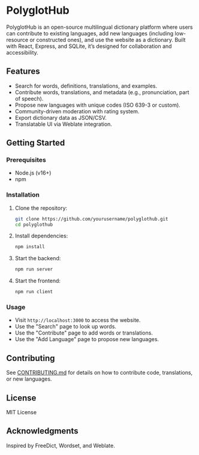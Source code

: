 # PolyglotHub

PolyglotHub is an open-source multilingual dictionary platform where users can contribute to existing languages, add new languages (including low-resource or constructed ones), and use the website as a dictionary. Built with React, Express, and SQLite, it’s designed for collaboration and accessibility.

## Features
- Search for words, definitions, translations, and examples.
- Contribute words, translations, and metadata (e.g., pronunciation, part of speech).
- Propose new languages with unique codes (ISO 639-3 or custom).
- Community-driven moderation with rating system.
- Export dictionary data as JSON/CSV.
- Translatable UI via Weblate integration.

## Getting Started

### Prerequisites
- Node.js (v16+)
- npm

### Installation
1. Clone the repository:
   ```bash
   git clone https://github.com/yourusername/polyglothub.git
   cd polyglothub
   ```
2. Install dependencies:
   ```bash
   npm install
   ```
3. Start the backend:
   ```bash
   npm run server
   ```
4. Start the frontend:
   ```bash
   npm run client
   ```

### Usage
- Visit `http://localhost:3000` to access the website.
- Use the "Search" page to look up words.
- Use the "Contribute" page to add words or translations.
- Use the "Add Language" page to propose new languages.

## Contributing
See [CONTRIBUTING.md](CONTRIBUTING.md) for details on how to contribute code, translations, or new languages.

## License
MIT License

## Acknowledgments
Inspired by FreeDict, Wordset, and Weblate.
